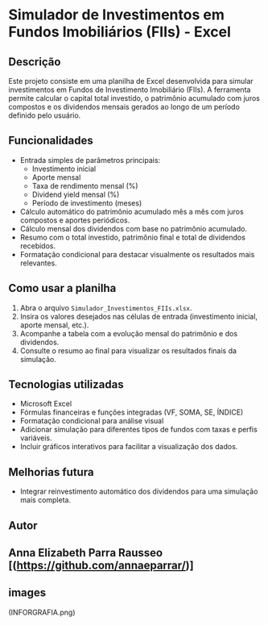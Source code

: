 # Simulador de Investimentos em Fundos Imobiliários (FIIs) - Excel
## Descrição
Este projeto consiste em uma planilha de Excel desenvolvida para simular investimentos em Fundos de Investimento Imobiliário (FIIs). A ferramenta permite calcular o capital total investido, o patrimônio acumulado com juros compostos e os dividendos mensais gerados ao longo de um período definido pelo usuário.
## Funcionalidades
- Entrada simples de parâmetros principais:
  - Investimento inicial  
  - Aporte mensal  
  - Taxa de rendimento mensal (%)  
  - Dividend yield mensal (%)  
  - Período de investimento (meses)  
- Cálculo automático do patrimônio acumulado mês a mês com juros compostos e aportes periódicos.  
- Cálculo mensal dos dividendos com base no patrimônio acumulado.  
- Resumo com o total investido, patrimônio final e total de dividendos recebidos.  
- Formatação condicional para destacar visualmente os resultados mais relevantes.
## Como usar a planilha
1. Abra o arquivo `Simulador_Investimentos_FIIs.xlsx`.  
2. Insira os valores desejados nas células de entrada (investimento inicial, aporte mensal, etc.).  
3. Acompanhe a tabela com a evolução mensal do patrimônio e dos dividendos.  
4. Consulte o resumo ao final para visualizar os resultados finais da simulação.
## Tecnologias utilizadas
- Microsoft Excel  
- Fórmulas financeiras e funções integradas (VF, SOMA, SE, ÍNDICE)  
- Formatação condicional para análise visual  
- Adicionar simulação para diferentes tipos de fundos com taxas e perfis variáveis.  
- Incluir gráficos interativos para facilitar a visualização dos dados.  
## Melhorias futura
- Integrar reinvestimento automático dos dividendos para uma simulação mais completa.
## Autor
Anna Elizabeth Parra Rausseo
[(https://github.com/annaeparrar/)]
---
## images  
(INFORGRAFIA.png)  
